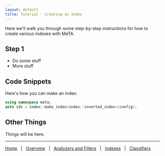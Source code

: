 ```yaml
---
layout: default
title: Tutorial - Creating an Index
---
```


Here we'll walk you through some step-by-step instructions for how to create
various indexes with MeTA.

## Step 1

* Do some stuff
* More stuff

## Code Snippets

Here's how you can make an index:

```cpp
using namespace meta;
auto idx = index::make_index<index::inverted_index>(config);
```

## Other Things

Things will be here.

---

[Home]({{site.baseurl}}/)
&nbsp; | &nbsp;
[Overview]({{site.baseurl}}/overview-tutorial.html)
&nbsp; | &nbsp;
[Analyzers and Filters]({{site.baseurl}}/analyzers-filters-tutorial.html)
&nbsp; | &nbsp;
[Indexes]({{site.baseurl}}/index-tutorial.html)
&nbsp; | &nbsp;
[Classifiers]({{site.baseurl}}/classify-tutorial.html)
